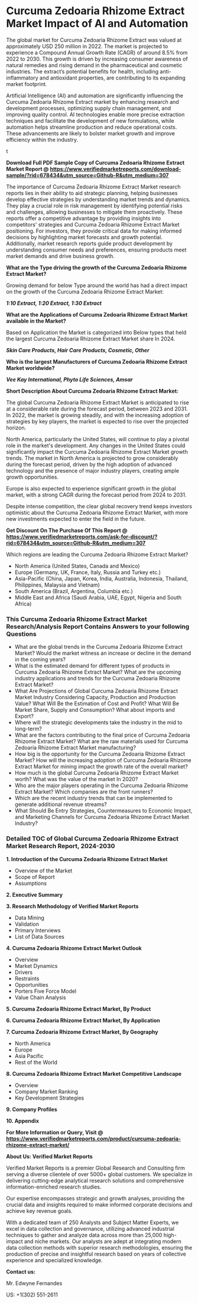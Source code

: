 <meta name="title" content="Global Curcuma Zedoaria Rhizome Extract Market Impact of AI and Automation"><meta name="description" content="The global market for Curcuma Zedoaria Rhizome Extract was valued at approximately USD 250 million in 2022. The market is projected to experience a Compound Annual Gro"><meta name="title" content="Curcuma Zedoaria Rhizome Extract Market Size, Share, Scope, Trends, Growth, Opportunities, Analysis, Forecast"><h1>Curcuma Zedoaria Rhizome Extract Market Impact of AI and Automation</h1><p>The global market for Curcuma Zedoaria Rhizome Extract was valued at approximately USD 250 million in 2022. The market is projected to experience a Compound Annual Growth Rate (CAGR) of around 8.5% from 2022 to 2030. This growth is driven by increasing consumer awareness of natural remedies and rising demand in the pharmaceutical and cosmetic industries. The extract’s potential benefits for health, including anti-inflammatory and antioxidant properties, are contributing to its expanding market footprint.</p><p>Artificial Intelligence (AI) and automation are significantly influencing the Curcuma Zedoaria Rhizome Extract market by enhancing research and development processes, optimizing supply chain management, and improving quality control. AI technologies enable more precise extraction techniques and facilitate the development of new formulations, while automation helps streamline production and reduce operational costs. These advancements are likely to bolster market growth and improve efficiency within the industry.</p>t</p><p id="" class=""><strong>Download Full PDF Sample Copy of Curcuma Zedoaria Rhizome Extract Market Report @ <a href="https://www.verifiedmarketreports.com/download-sample/?rid=678434&utm_source=Github-R&utm_medium=307" target="_blank">https://www.verifiedmarketreports.com/download-sample/?rid=678434&utm_source=Github-R&utm_medium=307</a></strong></p><p>The importance of&nbsp;Curcuma Zedoaria Rhizome Extract Market research reports lies in their ability to aid strategic planning, helping businesses develop effective strategies by understanding market trends and dynamics. They play a crucial role in risk management by identifying potential risks and challenges, allowing businesses to mitigate them proactively. These reports offer a competitive advantage by providing insights into competitors' strategies and Curcuma Zedoaria Rhizome Extract Market positioning. For investors, they provide critical data for making informed decisions by highlighting market forecasts and growth potential. Additionally, market research reports guide product development by understanding consumer needs and preferences, ensuring products meet market demands and drive business growth.</p><p><strong>What are the&nbsp;Type driving the growth of the Curcuma Zedoaria Rhizome Extract Market?</strong></p><p id="" class="">Growing demand for below Type around the world has had a direct impact on the growth of the Curcuma Zedoaria Rhizome Extract Market:</p><em><strong>1:10 Extract, 1:20 Extract, 1:30 Extract</strong></em></p><strong>What are the&nbsp;Applications&nbsp;of Curcuma Zedoaria Rhizome Extract Market available in the Market?</strong></p><p id="" class="">Based on Application the Market is categorized into Below types that held the largest Curcuma Zedoaria Rhizome Extract Market share In 2024.</p><em><strong>Skin Care Products, Hair Care Products, Cosmetic, Other</strong></em></p><strong>Who is the largest Manufacturers of Curcuma Zedoaria Rhizome Extract Market worldwide?</strong></p><p><em><strong>Vee Kay International, Phyto Life Sciences, Amsar</strong></em></p><p id="" class=""><strong>Short Description About Curcuma Zedoaria Rhizome Extract Market:</strong></p><p>The global Curcuma Zedoaria Rhizome Extract Market is anticipated to rise at a considerable rate during the forecast period, between 2023 and 2031. In 2022, the market is growing steadily, and with the increasing adoption of strategies by key players, the market is expected to rise over the projected horizon.</p><p>North America, particularly the United States, will continue to play a pivotal role in the market's development. Any changes in the United States could significantly impact the Curcuma Zedoaria Rhizome Extract Market growth trends. The market in North America is projected to grow considerably during the forecast period, driven by the high adoption of advanced technology and the presence of major industry players, creating ample growth opportunities.</p><p>Europe is also expected to experience significant growth in the global market, with a strong CAGR during the forecast period from 2024 to 2031.</p><p>Despite intense competition, the clear global recovery trend keeps investors optimistic about the Curcuma Zedoaria Rhizome Extract Market, with more new investments expected to enter the field in the future.</p><p id="" class=""><strong>Get Discount On The Purchase Of This Report @ <a href="https://www.verifiedmarketreports.com/ask-for-discount/?rid=678434&utm_source=Github-R&utm_medium=307" target="_blank">https://www.verifiedmarketreports.com/ask-for-discount/?rid=678434&utm_source=Github-R&utm_medium=307</a></strong></p>Which regions are leading the Curcuma Zedoaria Rhizome Extract Market?</p><ul><li>North America (United States, Canada and Mexico)</li><li>Europe (Germany, UK, France, Italy, Russia and Turkey etc.)</li><li>Asia-Pacific (China, Japan, Korea, India, Australia, Indonesia, Thailand, Philippines, Malaysia and Vietnam)</li><li>South America (Brazil, Argentina, Columbia etc.)</li><li>Middle East and Africa (Saudi Arabia, UAE, Egypt, Nigeria and South Africa)</li></ul><h3 id="" class="">This Curcuma Zedoaria Rhizome Extract Market Research/Analysis Report Contains Answers to your following Questions</h3><ul><li>What are the global trends in the Curcuma Zedoaria Rhizome Extract Market? Would the market witness an increase or decline in the demand in the coming years?</li><li>What is the estimated demand for different types of products in Curcuma Zedoaria Rhizome Extract Market? What are the upcoming industry applications and trends for the Curcuma Zedoaria Rhizome Extract Market?</li><li>What Are Projections of Global Curcuma Zedoaria Rhizome Extract Market Industry Considering Capacity, Production and Production Value? What Will Be the Estimation of Cost and Profit? What Will Be Market Share, Supply and Consumption? What about imports and Export?</li><li>Where will the strategic developments take the industry in the mid to long-term?</li><li>What are the factors contributing to the final price of Curcuma Zedoaria Rhizome Extract Market? What are the raw materials used for Curcuma Zedoaria Rhizome Extract Market manufacturing?</li><li>How big is the opportunity for the Curcuma Zedoaria Rhizome Extract Market? How will the increasing adoption of Curcuma Zedoaria Rhizome Extract Market for mining impact the growth rate of the overall market?</li><li>How much is the global Curcuma Zedoaria Rhizome Extract Market worth? What was the value of the market In 2020?</li><li>Who are the major players operating in the Curcuma Zedoaria Rhizome Extract Market? Which companies are the front runners?</li><li>Which are the recent industry trends that can be implemented to generate additional revenue streams?</li><li>What Should Be Entry Strategies, Countermeasures to Economic Impact, and Marketing Channels for Curcuma Zedoaria Rhizome Extract Market Industry?</li></ul><h3 id="" class="">Detailed TOC of Global Curcuma Zedoaria Rhizome Extract Market Research Report, 2024-2030</h3><p id="" class=""><strong>1. Introduction of the Curcuma Zedoaria Rhizome Extract Market</strong></p><ul><li>Overview of the Market</li><li>Scope of Report</li><li>Assumptions</li></ul><p id="" class=""><strong>2. Executive Summary</strong></p><p id="" class=""><strong>3. Research Methodology of Verified Market Reports</strong></p><ul><li>Data Mining</li><li>Validation</li><li>Primary Interviews</li><li>List of Data Sources</li></ul><p id="" class=""><strong>4. Curcuma Zedoaria Rhizome Extract Market Outlook</strong></p><ul><li>Overview</li><li>Market Dynamics</li><li>Drivers</li><li>Restraints</li><li>Opportunities</li><li>Porters Five Force Model</li><li>Value Chain Analysis</li></ul><p id="" class=""><strong>5. Curcuma Zedoaria Rhizome Extract Market, By Product</strong></p><p id="" class=""><strong>6. Curcuma Zedoaria Rhizome Extract Market, By Application</strong></p><p id="" class=""><strong>7. Curcuma Zedoaria Rhizome Extract Market, By Geography</strong></p><ul><li>North America</li><li>Europe</li><li>Asia Pacific</li><li>Rest of the World</li></ul><p id="" class=""><strong>8. Curcuma Zedoaria Rhizome Extract Market Competitive Landscape</strong></p><ul><li>Overview</li><li>Company Market Ranking</li><li>Key Development Strategies</li></ul><p id="" class=""><strong>9. Company Profiles</strong></p><p id="" class=""><strong>10. Appendix</strong></p><p id="" class=""><strong>For More Information or Query, Visit @ <a href="https://www.verifiedmarketreports.com/product/curcuma-zedoaria-rhizome-extract-market/" target="_blank">https://www.verifiedmarketreports.com/product/curcuma-zedoaria-rhizome-extract-market/</a></strong></p><p id="" class=""><strong>About Us: Verified Market Reports</strong></p><p id="" class="">Verified Market Reports is a premier Global Research and Consulting firm serving a diverse clientele of over 5000+ global customers. We specialize in delivering cutting-edge analytical research solutions and comprehensive information-enriched research studies.</p><p id="" class="">Our expertise encompasses strategic and growth analyses, providing the crucial data and insights required to make informed corporate decisions and achieve key revenue goals.</p><p id="" class="">With a dedicated team of 250 Analysts and Subject Matter Experts, we excel in data collection and governance, utilizing advanced industrial techniques to gather and analyze data across more than 25,000 high-impact and niche markets. Our analysts are adept at integrating modern data collection methods with superior research methodologies, ensuring the production of precise and insightful research based on years of collective experience and specialized knowledge.</p><p id="" class=""><strong>Contact us:</strong></p><p id="" class="">Mr. Edwyne Fernandes</p><p id="" class="">US: +1(302) 551-2611</p>